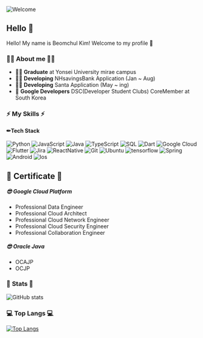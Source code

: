 ![Welcome](https://capsule-render.vercel.app/api?type=waving&height=200&text=Welcome!&fontAlign=80&fontAlignY=40&color=gradient)
## Hello 👋

Hello!  My name is Beomchul Kim!  Welcome to my profile 👋 

### 👨‍💻 About me 👨‍💻

- **👨‍🎓** **Graduate** at Yonsei University mirae campus 
- **👨‍💻** **Developing** NHsavingsBank Application (Jan ~ Aug) 
- **👨‍💻** **Developing** Santa Application (May ~ ing) 
- **🌱** **Google Developers**  DSC(Developer Student Clubs) CoreMember at South Korea


### **⚡ My Skills ⚡**

#### **✏Tech Stack**

![Python](https://img.shields.io/badge/-Python-000?&logo=python) ![JavaScript](https://img.shields.io/badge/-JavaScript-000?&logo=JavaScript&logoColor=ddc508) ![Java](https://img.shields.io/badge/-Java-000?&logo=Java&logoColor=orange) ![TypeScript](https://img.shields.io/badge/-TypeScript-000?&logo=TypeScript&logoColor=007ACC) ![SQL](https://img.shields.io/badge/-SQL-000?&logo=MySQL&logoColor=white) ![Dart](https://img.shields.io/badge/-Dart-000?&logo=dart&logoColor=2196F3) ![Google Cloud](https://img.shields.io/badge/-Google%20Cloud-000?style=round&logo=google) ![Flutter](https://img.shields.io/badge/-Flutter-000?&logo=Flutter&logoColor=2196F3) ![Jira](https://img.shields.io/badge/-Jira-000?&logo=Jira-Software&logoColor=0052CC)
![ReactNative](https://img.shields.io/badge/-ReactNative-000?&logo=React) ![Git](https://img.shields.io/badge/-Git-000?style=round&logo=git) ![Ubuntu](https://img.shields.io/badge/Ubuntu-000?&logo=ubuntu&logoColor=white) ![tensorflow](https://img.shields.io/badge/tensorflow-000?&logo=tensorflow) ![Spring](https://img.shields.io/badge/Spring-000?&logo=Spring) ![Android](https://img.shields.io/badge/AndroidStudio-000?&logo=android) ![Ios](https://img.shields.io/badge/OcjectC-000?&logo=ios)


## 📖 Certificate 📖 
#####  😎 Google Cloud Platform
- Professional Data Engineer
- Professional Cloud Architect
- Professional Cloud Network Engineer
- Professional Cloud Security Engineer
- Professional Collaboration Engineer
#####  😎 Oracle Java
- OCAJP
- OCJP

###  🚀 **Stats**  🚀

![GitHub stats](https://github-readme-stats.vercel.app/api/?username=Kimbeomchul&show_icons=true&title_color=cyan&icon_color=79ff97&text_color=9f9f9f&bg_color=151515)

###  💻  **Top Langs** 💻 

[![Top Langs](https://github-readme-stats.vercel.app/api/top-langs/?username=Kimbeomchul&layout=compact&bg_color=DEG)](https://github.com/kimbeomchul)

<!--
Used 

https://github.com/alexandresanlim/Badges4-README.md-Profile


-->

